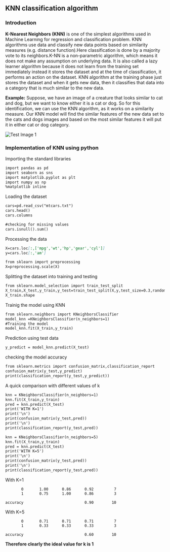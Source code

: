 ## KNN classification algorithm

### Introduction
**K-Nearest Neighbors (KNN)** is one of the simplest algorithms used in Machine Learning for regression and classification problem. KNN algorithms use data and classify new data points based on similarity measures (e.g. distance function).Here classification is done by a majority vote to its neighbors.K-NN is a non-parametric algorithm, which means it does not make any assumption on underlying data. It is also called a lazy learner algorithm because it does not learn from the training set immediately instead it stores the dataset and at the time of classification, it performs an action on the dataset. KNN algorithm at the training phase just stores the dataset and when it gets new data, then it classifies that data into a category that is much similar to the new data.

**Example:** Suppose, we have an image of a creature that looks similar to cat and dog, but we want to know either it is a cat or dog. So for this identification, we can use the KNN algorithm, as it works on a similarity measure. Our KNN model will find the similar features of the new data set to the cats and dogs images and based on the most similar features it will put it in either cat or dog category.


![Test Image 1](3DTest.png)
### Implementation of KNN using python

Importing the standard libraries

```markdown
import pandas as pd
import seaborn as sns
import matplotlib.pyplot as plt
import numpy as np
%matplotlib inline
```

Loading the dataset

```markdown
cars=pd.read_csv("mtcars.txt")
cars.head()
cars.columns

#checking for missing values
cars.isnull().sum()
```

Processing the data

```markdown
X=cars.loc[:,['mpg','wt','hp','gear','cyl']]
y=cars.loc[:,'am']

from sklearn import preprocessing 
X=preprocessing.scale(X)
```
Splitting the dataset into training and testing

```markdown
from sklearn.model_selection import train_test_split
X_train,X_test,y_train,y_test=train_test_split(X,y,test_size=0.3,random_state=10)
X_train.shape
```

Trainig the model using KNN

```markdown
from sklearn.neighbors import KNeighborsClassifier
model_knn =KNeighborsClassifier(n_neighbors=1)
#Training the model
model_knn.fit(X_train,y_train)
```

Prediction using test data

```markdown
y_predict = model_knn.predict(X_test)
```

checking the model accuracy

```markdown
from sklearn.metrics import confusion_matrix,classification_report
confusion_matrix(y_test,y_predict)
print(classification_report(y_test,y_predict))
```
A quick comparison with different values of k

```markdown
knn = KNeighborsClassifier(n_neighbors=1)
knn.fit(X_train,y_train)
pred = knn.predict(X_test)
print('WITH K=1')
print('\n')
print(confusion_matrix(y_test,pred))
print('\n')
print(classification_report(y_test,pred))

knn = KNeighborsClassifier(n_neighbors=5)
knn.fit(X_train,y_train)
pred = knn.predict(X_test)
print('WITH K=5')
print('\n')
print(confusion_matrix(y_test,pred))
print('\n')
print(classification_report(y_test,pred))
```

With K=1

           0       1.00      0.86      0.92         7
           1       0.75      1.00      0.86         3

    accuracy                           0.90        10
      


With K=5
 
           0       0.71      0.71      0.71         7
           1       0.33      0.33      0.33         3

    accuracy                           0.60        10
  
  **Therefore clearly the ideal value for k is 1**




